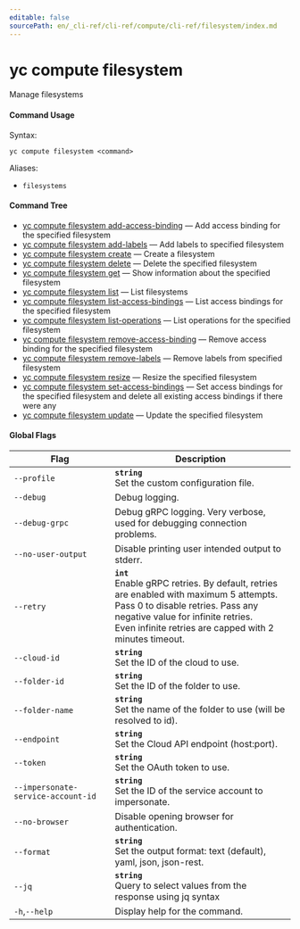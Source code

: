 ```yaml
---
editable: false
sourcePath: en/_cli-ref/cli-ref/compute/cli-ref/filesystem/index.md
---
```


# yc compute filesystem

Manage filesystems

#### Command Usage

Syntax: 

`yc compute filesystem <command>`

Aliases: 

- `filesystems`

#### Command Tree

- [yc compute filesystem add-access-binding](add-access-binding.md) — Add access binding for the specified filesystem
- [yc compute filesystem add-labels](add-labels.md) — Add labels to specified filesystem
- [yc compute filesystem create](create.md) — Create a filesystem
- [yc compute filesystem delete](delete.md) — Delete the specified filesystem
- [yc compute filesystem get](get.md) — Show information about the specified filesystem
- [yc compute filesystem list](list.md) — List filesystems
- [yc compute filesystem list-access-bindings](list-access-bindings.md) — List access bindings for the specified filesystem
- [yc compute filesystem list-operations](list-operations.md) — List operations for the specified filesystem
- [yc compute filesystem remove-access-binding](remove-access-binding.md) — Remove access binding for the specified filesystem
- [yc compute filesystem remove-labels](remove-labels.md) — Remove labels from specified filesystem
- [yc compute filesystem resize](resize.md) — Resize the specified filesystem
- [yc compute filesystem set-access-bindings](set-access-bindings.md) — Set access bindings for the specified filesystem and delete all existing access bindings if there were any
- [yc compute filesystem update](update.md) — Update the specified filesystem

#### Global Flags

| Flag | Description |
|----|----|
|`--profile`|<b>`string`</b><br/>Set the custom configuration file.|
|`--debug`|Debug logging.|
|`--debug-grpc`|Debug gRPC logging. Very verbose, used for debugging connection problems.|
|`--no-user-output`|Disable printing user intended output to stderr.|
|`--retry`|<b>`int`</b><br/>Enable gRPC retries. By default, retries are enabled with maximum 5 attempts.<br/>Pass 0 to disable retries. Pass any negative value for infinite retries.<br/>Even infinite retries are capped with 2 minutes timeout.|
|`--cloud-id`|<b>`string`</b><br/>Set the ID of the cloud to use.|
|`--folder-id`|<b>`string`</b><br/>Set the ID of the folder to use.|
|`--folder-name`|<b>`string`</b><br/>Set the name of the folder to use (will be resolved to id).|
|`--endpoint`|<b>`string`</b><br/>Set the Cloud API endpoint (host:port).|
|`--token`|<b>`string`</b><br/>Set the OAuth token to use.|
|`--impersonate-service-account-id`|<b>`string`</b><br/>Set the ID of the service account to impersonate.|
|`--no-browser`|Disable opening browser for authentication.|
|`--format`|<b>`string`</b><br/>Set the output format: text (default), yaml, json, json-rest.|
|`--jq`|<b>`string`</b><br/>Query to select values from the response using jq syntax|
|`-h`,`--help`|Display help for the command.|
